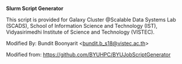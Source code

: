 **Slurm Script Generator**

This script is provided for Galaxy Cluster @Scalable Data Systems Lab (SCADS), School of Information Science and Technology (IST), Vidyasirimedhi Institute of Science and Technology (VISTEC).


Modified By: Bundit Boonyarit <<bundit.b_s18@vistec.ac.th>>

Modified from: https://github.com/BYUHPC/BYUJobScriptGenerator
